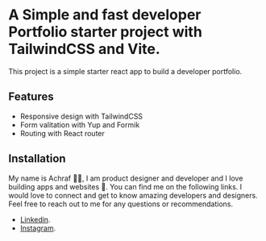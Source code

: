 # A Simple and fast developer Portfolio starter project with TailwindCSS and Vite.

This project is a simple starter react app to build a developer portfolio.

## Features

- Responsive design with TailwindCSS
- Form valitation with Yup and Formik
- Routing with React router

## Installation

My name is Achraf 👋😃, I am product designer and developer and I love building apps and websites 🚀. You can find me on the following links. I would love to connect and get to know amazing developers and designers. Feel free to reach out to me for any questions or recommendations.

- [Linkedin](https://www.linkedin.com/in/achraf-garai).
- [Instagram](https://www.instagram.com/achraf_garai).
